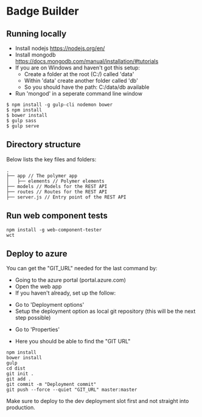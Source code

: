 # Badge Builder

## Running locally

* Install nodejs https://nodejs.org/en/
* Install mongodb https://docs.mongodb.com/manual/installation/#tutorials
* If you are on Windows and haven't got this setup:
  - Create a folder at the root (C:/) called 'data'
  - Within 'data' create another folder called 'db'
  - So you should have the path: C:/data/db available
* Run 'mongod' in a seperate command line window

```
$ npm install -g gulp-cli nodemon bower
$ npm install
$ bower install
$ gulp sass
$ gulp serve
```

## Directory structure

Below lists the key files and folders:

```
.
├── app // The polymer app
│   ├── elements // Polymer elements
├── models // Models for the REST API
├── routes // Routes for the REST API
├── server.js // Entry point of the REST API
```

## Run web component tests

```
npm install -g web-component-tester
wct
```

## Deploy to azure

You can get the "GIT_URL" needed for the last command by:
* Going to the azure portal (portal.azure.com)
* Open the web app
* If you haven't already, set up the follow:
 - Go to 'Deployment options'
 - Setup the deployment option as local git repository (this will be the next step possible)
* Go to 'Properties'
 - Here you should be able to find the "GIT URL"

```
npm install
bower install
gulp
cd dist
git init .
git add .
git commit -m "Deployment commit"
git push --force --quiet "GIT_URL" master:master
```

Make sure to deploy to the dev deployment slot first and not straight into production.